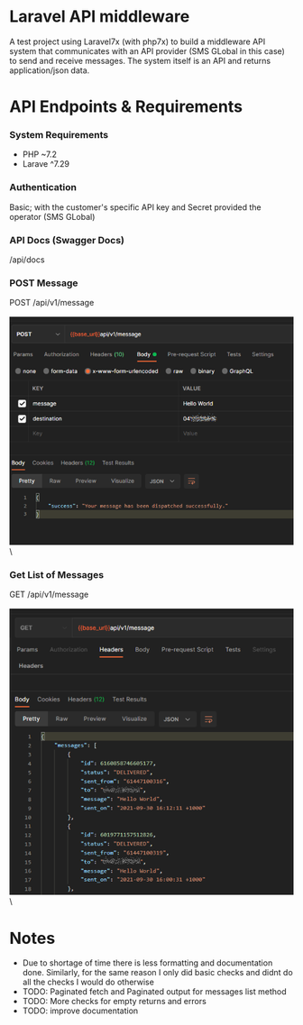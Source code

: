 # Laravel API middleware
A test project using Laravel7x (with php7x) to build a middleware API system that communicates with an API provider (SMS GLobal in this case) to send and receive messages. The system itself is an API and returns application/json data.

# API Endpoints & Requirements

### System Requirements
- PHP ~7.2
- Larave ^7.29

### Authentication
Basic; with the customer's specific API key and Secret provided the operator (SMS GLobal)

### API Docs (Swagger Docs)
/api/docs

### POST Message
POST /api/v1/message\
\
![example](public/images/readme_2.png)\

### Get List of Messages
GET /api/v1/message\
\
![example](public/images/readme_1.png)\

# Notes
- Due to shortage of time there is less formatting and documentation done. Similarly, for the same reason I only did basic checks and didnt do all the checks I would do otherwise
- TODO: Paginated fetch and Paginated output for messages list method
- TODO: More checks for empty returns and errors
- TODO: improve documentation